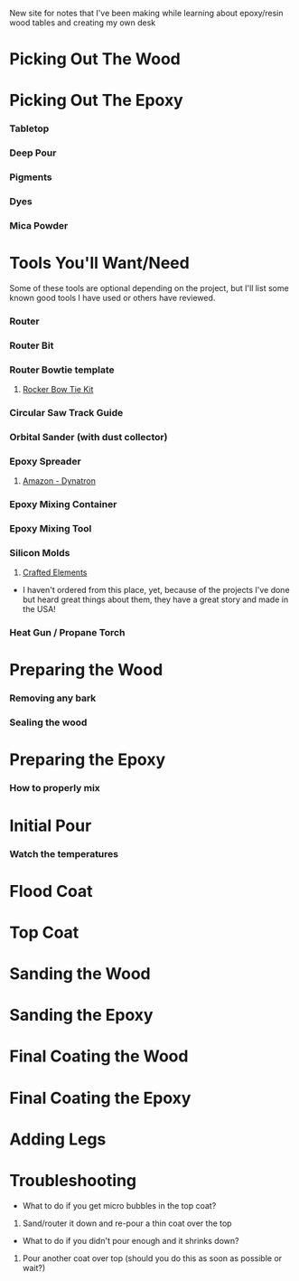 New site for notes that I've been making while learning about epoxy/resin wood tables and creating my own desk

# Picking Out The Wood

# Picking Out The Epoxy

### Tabletop

### Deep Pour

### Pigments

### Dyes

### Mica Powder

# Tools You'll Want/Need
Some of these tools are optional depending on the project, but I'll list some known good tools I have used or others have reviewed.

### Router

### Router Bit

### Router Bowtie template
1. [Rocker Bow Tie Kit](https://www.rockler.com/rockler-bow-tie-inlay-starter-kit-with-frame-bit-and-bushing)

### Circular Saw Track Guide

### Orbital Sander (with dust collector)

### Epoxy Spreader
1. [Amazon - Dynatron](https://www.amazon.com/3M-358-Dynatron-Spreader/dp/B0015DMGD0/ref=sr_1_2?crid=13WEISCSRINXK&keywords=epoxy+resin+spreader+tool&qid=1704350460&sprefix=epoxy+resin+spread%2Caps%2C101&sr=8-2)

### Epoxy Mixing Container

### Epoxy Mixing Tool

### Silicon Molds

1. [Crafted Elements](https://craftedelements.com/)
* I haven't ordered from this place, yet, because of the projects I've done but heard great things about them, they have a great story and made in the USA!

### Heat Gun / Propane Torch

# Preparing the Wood

### Removing any bark

### Sealing the wood

# Preparing the Epoxy

### How to properly mix

# Initial Pour

### Watch the temperatures

# Flood Coat

# Top Coat

# Sanding the Wood

# Sanding the Epoxy

# Final Coating the Wood

# Final Coating the Epoxy

# Adding Legs

# Troubleshooting

 * What to do if you get micro bubbles in the top coat?
 1. Sand/router it down and re-pour a thin coat over the top

 * What to do if you didn't pour enough and it shrinks down?
 1. Pour another coat over top (should you do this as soon as possible or wait?)
